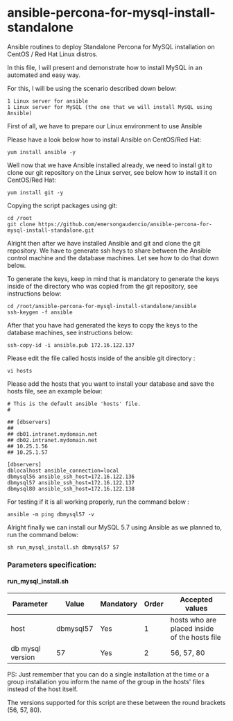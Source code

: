 # ansible-percona-for-mysql-install-standalone
Ansible routines to deploy Standalone Percona for MySQL installation on CentOS / Red Hat Linux distros.

In this file, I will present and demonstrate how to install MySQL in an automated and easy way.

For this, I will be using the scenario described down below:
```
1 Linux server for ansible
1 Linux server for MySQL (the one that we will install MySQL using Ansible)
```

First of all, we have to prepare our Linux environment to use Ansible

Please have a look below how to install Ansible on CentOS/Red Hat:
```
yum install ansible -y
```
Well now that we have Ansible installed already, we need to install git to clone our git repository on the Linux server, see below how to install it on CentOS/Red Hat:
```
yum install git -y
```

Copying the script packages using git:
```
cd /root
git clone https://github.com/emersongaudencio/ansible-percona-for-mysql-install-standalone.git
```
Alright then after we have installed Ansible and git and clone the git repository. We have to generate ssh heys to share between the Ansible control machine and the database machines. Let see how to do that down below.

To generate the keys, keep in mind that is mandatory to generate the keys inside of the directory who was copied from the git repository, see instructions below:
```
cd /root/ansible-percona-for-mysql-install-standalone/ansible
ssh-keygen -f ansible
```
After that you have had generated the keys to copy the keys to the database machines, see instructions below:
```
ssh-copy-id -i ansible.pub 172.16.122.137
```

Please edit the file called hosts inside of the ansible git directory :
```
vi hosts
```
Please add the hosts that you want to install your database and save the hosts file, see an example below:

```
# This is the default ansible 'hosts' file.
#

## [dbservers]
##
## db01.intranet.mydomain.net
## db02.intranet.mydomain.net
## 10.25.1.56
## 10.25.1.57

[dbservers]
dblocalhost ansible_connection=local
dbmysql56 ansible_ssh_host=172.16.122.136
dbmysql57 ansible_ssh_host=172.16.122.137
dbmysql80 ansible_ssh_host=172.16.122.138
```

For testing if it is all working properly, run the command below :
```
ansible -m ping dbmysql57 -v
```

Alright finally we can install our MySQL 5.7 using Ansible as we planned to, run the command below:
```
sh run_mysql_install.sh dbmysql57 57
```
### Parameters specification:
#### run_mysql_install.sh
Parameter    | Value         | Mandatory     | Order         | Accepted values
------------ | ------------- | ------------- | ------------- | ---------------
host | dbmysql57 | Yes | 1 | hosts who are placed inside of the hosts file
db mysql version | 57 | Yes | 2 | 56, 57, 80

PS: Just remember that you can do a single installation at the time or a group installation you inform the name of the group in the hosts' files instead of the host itself.

The versions supported for this script are these between the round brackets (56, 57, 80).
